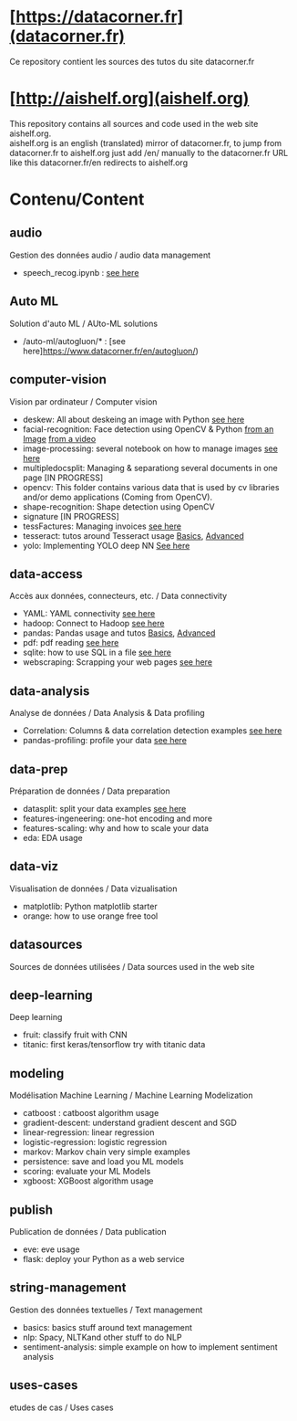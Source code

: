 # [https://datacorner.fr](datacorner.fr)
Ce repository contient les sources des tutos du site datacorner.fr

# [http://aishelf.org](aishelf.org)
This repository contains all sources and code used in the web site aishelf.org.  
aishelf.org is an english (translated) mirror of datacorner.fr, to jump from datacorner.fr to aishelf.org just add /en/ manually to the datacorner.fr URL like this datacorner.fr/en redirects to aishelf.org

# Contenu/Content
##  audio 
Gestion des données audio / audio data management  
*  speech_recog.ipynb : [see here](https://www.datacorner.fr/en/audio-recog/) 

## Auto ML
Solution d'auto ML / AUto-ML solutions
* /auto-ml/autogluon/* : [see here]https://www.datacorner.fr/en/autogluon/) 

## computer-vision 
Vision par ordinateur / Computer vision
*  deskew: All about deskeing an image with Python [see here](https://www.datacorner.fr/en/deskew/)
*  facial-recognition: Face detection using OpenCV & Python [from an Image](https://www.datacorner.fr/en/reco-faciale-opencv/) [from a video](https://www.datacorner.fr/reco-faciale-opencv-2/)
*  image-processing: several notebook on how to manage images [see here](https://www.datacorner.fr/en/image-processing/)
*  multipledocsplit: Managing & separationg several documents in one page [IN PROGRESS]
*  opencv: This folder contains various data that is used by cv libraries and/or demo applications (Coming from OpenCV).
*  shape-recognition: Shape detection using OpenCV
*  signature [IN PROGRESS]
*  tessFactures: Managing invoices [see here](https://www.datacorner.fr/en/invoice-ws/)
*  tesseract: tutos around Tesseract usage [Basics](https://www.datacorner.fr/en/tesseract/), [Advanced](https://www.datacorner.fr/en/tesseract-adv/)
*  yolo: Implementing YOLO deep NN [See here](https://www.datacorner.fr/en/yolo/)

## data-access
Accès aux données, connecteurs, etc. / Data connectivity
*  YAML: YAML connectivity [see here](https://www.datacorner.fr/en/covid-19/)
*  hadoop: Connect to Hadoop [see here](https://www.datacorner.fr/en/hive-spark-python/)
*  pandas: Pandas usage and tutos [Basics](https://www.datacorner.fr/en/pandas-1/), [Advanced](https://www.datacorner.fr/en/pandas-2/)
*  pdf: pdf reading [see here](https://www.datacorner.fr/en/pdf/)
*  sqlite: how to use SQL in a file [see here](https://www.datacorner.fr/en/sqlite/)
*  webscraping: Scrapping your web pages [see here](https://www.datacorner.fr/en/webscrapython/)

## data-analysis 
Analyse de données / Data Analysis & Data profiling
*  Correlation: Columns & data correlation detection examples [see here](https://www.datacorner.fr/correlation/)
*  pandas-profiling: profile your data [see here](https://www.datacorner.fr/en/pandas-profiling/)

## data-prep 
Préparation de données / Data preparation
*  datasplit: split your data examples [see here](https://www.datacorner.fr/en/dataset-prepare/)
*  features-ingeneering: one-hot encoding and more
*  features-scaling: why and how to scale your data
*  eda: EDA usage

## data-viz 
Visualisation de données / Data vizualisation
*  matplotlib: Python matplotlib starter
*  orange: how to use orange free tool

## datasources 
Sources de données utilisées / Data sources used in the web site

## deep-learning 
Deep learning
*  fruit: classify fruit with CNN
*  titanic: first keras/tensorflow try with titanic data

## modeling 
Modélisation Machine Learning / Machine Learning Modelization
*  catboost : catboost algorithm usage
*  gradient-descent: understand gradient descent and SGD
*  linear-regression: linear regression
*  logistic-regression: logistic regression
*  markov: Markov chain very simple examples
*  persistence: save and load you ML models
*  scoring: evaluate your ML Models
*  xgboost: XGBoost algorithm usage

## publish 
Publication de données / Data publication
*  eve: eve usage
*  flask: deploy your Python as a web service 

## string-management 
Gestion des données textuelles / Text management
*  basics: basics stuff around text management
*  nlp: Spacy, NLTKand other stuff to do NLP
*  sentiment-analysis: simple example on how to implement sentiment analysis

## uses-cases 
etudes de cas / Uses cases

